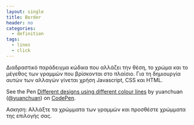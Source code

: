 ```yaml
---
layout: single
title: Border
header: no
categories:
  - definition
tags:
  - lines
  - click
---
```


Διαδραστικό παράδειγμα κώδικα που αλλάζει την θέση, το χρώμα και το μέγεθος των γραμμών που βρίσκονται στο πλαίσιο. Για τη δημιουργία αυτών των αλλαγών γίνεται χρήση Javascript, CSS και HTML.

<p data-height="350" data-theme-id="17517" data-slug-hash="EVaqVx" data-default-tab="result" data-user="sckarolos" class='codepen'>See the Pen <a href='https://codepen.io/yuanchuan/pen/bQKpWO/'>Different designs using different colour lines</a> by yuanchuan (<a href='https://codepen.io/yuanchuan/'>@yuanchuan</a>) on <a href='http://codepen.io'>CodePen</a>.</p>
<script async src="//assets.codepen.io/assets/embed/ei.js"></script>

Ασκηση: Αλλάξτε τα χρώμματα των γραμμών και προσθέστε χρώμματα της επιλογής σας.
